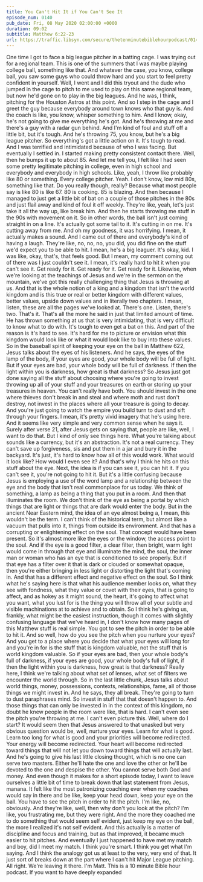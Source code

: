```yaml
---
title: You Can't Hit It if You Can't See It
episode_num: 0140
pub_date: Fri, 08 May 2020 02:00:00 +0000
duration: 09:02
subtitle: Matthew 6:22-23
url: https://traffic.libsyn.com/secure/thetenminutebiblehourpodcast/0140_-_You_Cant_Hit_It_if_You_Cant_See_It.mp3
---
```


 One time I got to face a big league pitcher in a batting cage. I was trying out for a regional team. This is one of the summers that I was maybe playing college ball, something like that. And whatever the case, you know, college ball, you saw some guys who could throw hard and you start to feel pretty confident in yourself. Well, I went and I did this tryout and the dude who jumped in the cage to pitch to me used to play on this same regional team, but now he'd gone on to play in the big leagues. And he was, I think, pitching for the Houston Astros at this point. And so I step in the cage and I greet the guy because everybody around town knows who that guy is. And the coach is like, you know, whisper something to him. And I know, okay, he's not going to give me everything he's got. And he's throwing at me and there's a guy with a radar gun behind. And I'm kind of foul and stuff off a little bit, but it's tough. And he's throwing 75, you know, but he's a big league pitcher. So everything's got a little action on it. It's tough to read. And I was terrified and intimidated because of who I was facing. But eventually I settled in. I started making pretty consistent contact there. Well, then he bumps it up to about 85. And let me tell you, I felt like I had seen some pretty legitimate pitching in college, even in high school and everybody and everybody in high schools. Like, yeah, I throw like probably like 80 or something. Every college pitcher. Yeah. I don't know, low mid 80s, something like that. Do you really though, really? Because what most people say is like 80 is like 67. 80 is cooking. 85 is blazing. And then because I managed to just get a little bit of bat on a couple of those pitches in the 80s and just flail away and kind of foul it off weekly. They're like, yeah, let's just take it all the way up, like break him. And then he starts throwing me stuff in the 90s with movement on it. So in other words, the ball isn't just coming straight in on a line. It's actually got some tail to it. It's cutting in on me. It's cutting away from me. And oh my goodness, it was horrifying. I mean, it actually makes a sound. And I came out of there and everybody's kind of having a laugh. They're like, no, no, no, you did, you did fine on the stuff we'd expect you to be able to hit. I mean, he's a big leaguer. It's okay, kid. I was like, okay, that's, that feels good. But I mean, my comment coming out of there was I just couldn't see it. I mean, it's really hard to hit it when you can't see it. Get ready for it. Get ready for it. Get ready for it. Likewise, when we're looking at the teachings of Jesus and we're in the sermon on the mountain, we've got this really challenging thing that Jesus is throwing at us. And that is the whole notion of a king and a kingdom that isn't the world kingdom and is this true or real or better kingdom with different values, better values, upside down values and in literally two chapters. I mean, listen, these are all the pages we've looked at. There's one. Listen, there's two. That's it. That's all the more he said in just that limited amount of time. He has thrown something at us that is very intimidating, that is very difficult to know what to do with. It's tough to even get a bat on this. And part of the reason is it's hard to see. It's hard for me to picture or envision what this kingdom would look like or what it would look like to buy into these values. So in the baseball spirit of keeping your eye on the ball in Matthew 622, Jesus talks about the eyes of his listeners. And he says, the eyes of the lamp of the body, if your eyes are good, your whole body will be full of light. But if your eyes are bad, your whole body will be full of darkness. If then the light within you is darkness, how great is that darkness? So Jesus just got done saying all the stuff about choosing where you're going to invest throwing up all of your stuff and your treasures on earth or storing up your treasures in heaven. You can't really have both. You should invest in the one where thieves don't break in and steal and where moth and rust don't destroy, not invest in the places where all your treasure is going to decay. And you're just going to watch the empire you build turn to dust and sift through your fingers. I mean, it's pretty vivid imagery that he's using here. And it seems like very simple and very common sense when he says it. Surely after verse 21, after Jesus gets on saying that, people are like, well, I want to do that. But I kind of only see things here. What you're talking about sounds like a currency, but it's an abstraction. It's not a real currency. They can't save up forgiveness, sis and put them in a jar and bury it in the backyard. It's just, it's hard to know how all of this would work. What would it look like? How would I even see it? And that's why I think he hits on this stuff about the eye. Next, the idea is if you can see it, you can hit it. If you can't see it, you're not going to hit it. But it's a little confusing because Jesus is employing a use of the word lamp and a relationship between the eye and the body that isn't real commonplace for us today. We think of something, a lamp as being a thing that you put in a room. And then that illuminates the room. We don't think of the eye as being a portal by which things that are light or things that are dark would enter the body. But in the ancient Near Eastern mind, the idea of an eye almost being a, I mean, this wouldn't be the term. I can't think of the historical term, but almost like a vacuum that pulls into it, things from outside its environment. And that has a corrupting or enlightening effect on the soul. That concept would have been present. So it's almost more like the eyes or the window, the access point to the soul. And if the eye is a good filter, a clear filter, then bright, warm light would come in through that eye and illuminate the mind, the soul, the inner man or woman who has an eye that is conditioned to see properly. But if that eye has a filter over it that is dark or clouded or somewhat opaque, then you're either bringing in less light or distorting the light that's coming in. And that has a different effect and negative effect on the soul. So I think what he's saying here is that what his audience member looks on, what they see with fondness, what they value or covet with their eyes, that is going to affect, and as hokey as it might sound, the heart, it's going to affect what you want, what you lust for is the thing you will throw all of your subtle and visible machinations at to achieve and to obtain. So I think he's giving us, frankly, what might be the easiest instruction, though it comes with slightly confusing language that we've heard in, I don't know how many pages of this Matthew stuff is real simple. You got to see the pitch in order to be able to hit it. And so well, how do you see the pitch when you nurture your eyes? And you get to a place where you decide that what your eyes will long for and you're in for is the stuff that is kingdom valuable, not the stuff that is world kingdom valuable. So if your eyes are bad, then your whole body's full of darkness, if your eyes are good, your whole body's full of light, if then the light within you is darkness, how great is that darkness? Really here, I think we're talking about what set of lenses, what set of filters we encounter the world through. So in the last little chunk, Jesus talks about world things, money, possessions, contexts, relationships, fame, all of those things we might invest in. And he says, they all break. They're going to turn to dust paraphrases mind. So invest in stuff that that doesn't happen to. And those things that can only be invested in in the context of this kingdom, no doubt he knew people in the room were like, that is hard. I can't even see the pitch you're throwing at me. I can't even picture this. Well, where do I start? It would seem then that Jesus answered to that unasked but very obvious question would be, well, nurture your eyes. Learn for what is good. Learn too long for what is good and your priorities will become redirected. Your energy will become redirected. Your heart will become redirected toward things that will not let you down toward things that will actually last. And he's going to give his last little closing thought, which is no one can serve two masters. Either he'll hate the one and love the other or he'll be devoted to the one and despise the other. You cannot serve both God and money. And even though it makes for a short episode today, I want to leave ourselves a little bit of time to break down that last statement from Jesus, manana. It felt like the most patronizing coaching ever when my coaches would say in there and be like, keep your head down, keep your eye on the ball. You have to see the pitch in order to hit the pitch. I'm like, no, obviously. And they're like, well, then why don't you look at the pitch? I'm like, you frustrating me, but they were right. And the more they coached me to do something that would seem self evident, just keep my eye on the ball, the more I realized it's not self evident. And this actually is a matter of discipline and focus and training, but as that improved, it became much easier to hit pitches. And eventually I just happened to have met my match and boy, did I meet my match. I think you're smart. I think you get what I'm saying. And I think the analogy got us at least to the very, very end of that. It just sort of breaks down at the part where I can't hit Major League pitching. All right. We're leaving it there. I'm Matt. This is a 10 minute Bible hour podcast. If you want to have deeply expanded